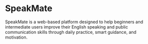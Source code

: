 # SpeakMate
SpeakMate is a web-based platform designed to help beginners and intermediate users improve their English speaking and public communication skills through daily practice, smart guidance, and motivation.
